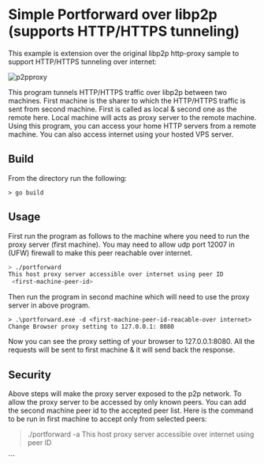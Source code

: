 # Simple Portforward  over libp2p (supports HTTP/HTTPS tunneling)

This example is extension over the original libp2p http-proxy sample to support HTTP/HTTPS tunneling over internet:

![p2pproxy](https://user-images.githubusercontent.com/9625669/198875277-c957ac53-d8f4-4fa7-919c-e0659e6fc9ca.png)


This program tunnels HTTP/HTTPS traffic over libp2p between two machines. First machine is the sharer to which the HTTP/HTTPS traffic is sent from
second machine. First is called as local & second one as the remote here. Local machine will acts as proxy server to the remote machine.
Using this program, you can access your home HTTP servers from a remote machine. You can also access internet using your hosted VPS server.

## Build

From the  directory run the following:

```
> go build
```

## Usage

First run the program as follows to the machine where you need to run the proxy server (first machine). You may need to allow udp port 12007 in (UFW) firewall to make this peer reachable over internet.

```sh
> ./portforward
This host proxy server accessible over internet using peer ID
 <first-machine-peer-id>

```

Then run the program in second machine which will need to use the proxy server in above program.

```
> .\portforward.exe -d <first-machine-peer-id-reacable-over internet>
Change Browser proxy setting to 127.0.0.1: 8080
```

Now you can see the proxy setting of your browser to 127.0.0.1:8080. All the requests will be sent to first machine & it will send back the response.

## Security
Above steps will make the proxy server exposed to the p2p network. To allow the proxy server to be accessed by only known peers. You can add the second machine peer id to the accepted peer list. Here is the command to be run in first machine to accept only from selected peers:

> ./portforward -a <second-machine-peer-id>
This host proxy server accessible over internet using peer ID
 <first-machine-peer-id>
```
